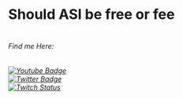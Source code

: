 <h1>Should ASI be free or fee<h1>
  <h6>Find me Here:<h6>

  
  <a href="https://www.youtube.com/@simangka">
    <img src="https://img.shields.io/badge/YouTube-red?style=for-the-badge&logo=youtube&logoColor=white" alt="Youtube Badge"/>
  </a>
  <br>
  <a href="https://x.com/simangkaupreti">
    <img src="https://img.shields.io/twitter/follow/simangkaupreti" alt="Twitter Badge"/>
  </a>
</div>
<br>
  <a href="https://twitch.com/simangka">
<img alt="Twitch Status" src="https://img.shields.io/twitch/status/simangka">
  </a>
</div>
